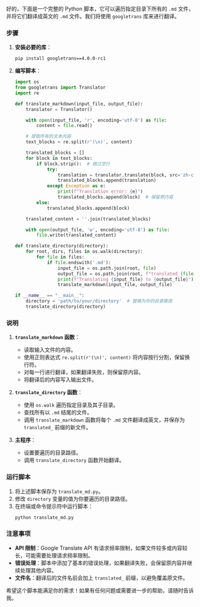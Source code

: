 好的，下面是一个完整的 Python 脚本，它可以遍历指定目录下所有的 `.md` 文件，并将它们翻译成英文的 `.md` 文件。我们将使用 `googletrans` 库来进行翻译。

### 步骤

1. **安装必要的库**：
   ```bash
   pip install googletrans==4.0.0-rc1
   ```

2. **编写脚本**：
   ```python
   import os
   from googletrans import Translator
   import re

   def translate_markdown(input_file, output_file):
       translator = Translator()

       with open(input_file, 'r', encoding='utf-8') as file:
           content = file.read()

       # 提取所有的文本内容
       text_blocks = re.split(r'(\n)', content)

       translated_blocks = []
       for block in text_blocks:
           if block.strip():  # 跳过空行
               try:
                   translation = translator.translate(block, src='zh-cn', dest='en').text
                   translated_blocks.append(translation)
               except Exception as e:
                   print(f"Translation error: {e}")
                   translated_blocks.append(block)  # 保留原内容
           else:
               translated_blocks.append(block)

       translated_content = ''.join(translated_blocks)

       with open(output_file, 'w', encoding='utf-8') as file:
           file.write(translated_content)

   def translate_directory(directory):
       for root, dirs, files in os.walk(directory):
           for file in files:
               if file.endswith('.md'):
                   input_file = os.path.join(root, file)
                   output_file = os.path.join(root, f"translated_{file}")
                   print(f"Translating {input_file} to {output_file}")
                   translate_markdown(input_file, output_file)

   if __name__ == "__main__":
       directory = 'path/to/your/directory'  # 替换为你的目录路径
       translate_directory(directory)
   ```

### 说明

1. **`translate_markdown` 函数**：
   - 读取输入文件的内容。
   - 使用正则表达式 `re.split(r'(\n)', content)` 将内容按行分割，保留换行符。
   - 对每一行进行翻译，如果翻译失败，则保留原内容。
   - 将翻译后的内容写入输出文件。

2. **`translate_directory` 函数**：
   - 使用 `os.walk` 遍历指定目录及其子目录。
   - 查找所有以 `.md` 结尾的文件。
   - 调用 `translate_markdown` 函数将每个 `.md` 文件翻译成英文，并保存为 `translated_` 前缀的新文件。

3. **主程序**：
   - 设置要遍历的目录路径。
   - 调用 `translate_directory` 函数开始翻译。

### 运行脚本

1. 将上述脚本保存为 `translate_md.py`。
2. 修改 `directory` 变量的值为你要遍历的目录路径。
3. 在终端或命令提示符中运行脚本：
   ```bash
   python translate_md.py
   ```

### 注意事项

- **API 限制**：Google Translate API 有请求频率限制，如果文件较多或内容较长，可能需要处理请求频率限制。
- **错误处理**：脚本中添加了基本的错误处理，如果翻译失败，会保留原内容并继续处理其他内容。
- **文件名**：翻译后的文件名前会加上 `translated_` 前缀，以避免覆盖原文件。

希望这个脚本能满足你的需求！如果有任何问题或需要进一步的帮助，请随时告诉我。